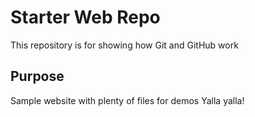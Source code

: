# Starter Web Repo

This repository is for showing how Git and GitHub work

## Purpose

Sample website with plenty of files for demos
Yalla yalla!
